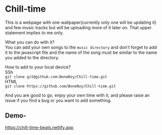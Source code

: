 # Chill-time

This is a webpage with one wallpaper(currently only one will be updating it) and few music tracks but will be uploading more of it later on.
That upper statement implies to me only.

What you can do with it?  
You can add your own songs to the `music directory` and don't forget to add it to the javascript file and the name of the song must be similar to the name you added to the directory.

How to add to your local device?  
SSh  
`git clone git@github.com:BoneNzy/Chill-time.git`  
HTML  
`git clone https://github.com/BoneNzy/Chill-time.git`  

And you are good to go, enjoy your own time with it, and please raise an issue if you find a bug or you want to add something.

## Demo-
https://chill-time-beats.netlify.app
